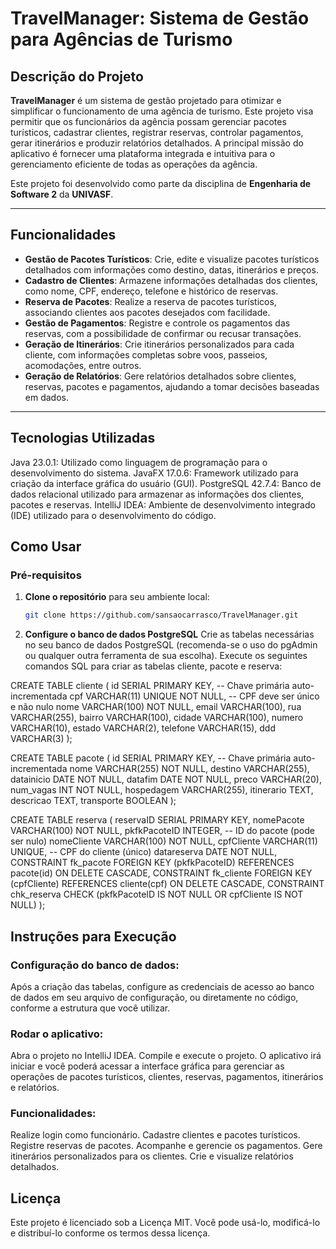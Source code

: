 # TravelManager: Sistema de Gestão para Agências de Turismo

## Descrição do Projeto

**TravelManager** é um sistema de gestão projetado para otimizar e simplificar o funcionamento de uma agência de turismo. Este projeto visa permitir que os funcionários da agência possam gerenciar pacotes turísticos, cadastrar clientes, registrar reservas, controlar pagamentos, gerar itinerários e produzir relatórios detalhados. A principal missão do aplicativo é fornecer uma plataforma integrada e intuitiva para o gerenciamento eficiente de todas as operações da agência.

Este projeto foi desenvolvido como parte da disciplina de **Engenharia de Software 2** da **UNIVASF**.

---

## Funcionalidades

- **Gestão de Pacotes Turísticos**: Crie, edite e visualize pacotes turísticos detalhados com informações como destino, datas, itinerários e preços.
- **Cadastro de Clientes**: Armazene informações detalhadas dos clientes, como nome, CPF, endereço, telefone e histórico de reservas.
- **Reserva de Pacotes**: Realize a reserva de pacotes turísticos, associando clientes aos pacotes desejados com facilidade.
- **Gestão de Pagamentos**: Registre e controle os pagamentos das reservas, com a possibilidade de confirmar ou recusar transações.
- **Geração de Itinerários**: Crie itinerários personalizados para cada cliente, com informações completas sobre voos, passeios, acomodações, entre outros.
- **Geração de Relatórios**: Gere relatórios detalhados sobre clientes, reservas, pacotes e pagamentos, ajudando a tomar decisões baseadas em dados.
  
---
## Tecnologias Utilizadas

Java 23.0.1: Utilizado como linguagem de programação para o desenvolvimento do sistema.
JavaFX 17.0.6: Framework utilizado para criação da interface gráfica do usuário (GUI).
PostgreSQL 42.7.4: Banco de dados relacional utilizado para armazenar as informações dos clientes, pacotes e reservas.
IntelliJ IDEA: Ambiente de desenvolvimento integrado (IDE) utilizado para o desenvolvimento do código.

## Como Usar

### Pré-requisitos

1. **Clone o repositório** para seu ambiente local:
   ```bash
   git clone https://github.com/sansaocarrasco/TravelManager.git
2. **Configure o banco de dados PostgreSQL**
Crie as tabelas necessárias no seu banco de dados PostgreSQL (recomenda-se o uso do pgAdmin ou qualquer outra ferramenta de sua escolha).
Execute os seguintes comandos SQL para criar as tabelas cliente, pacote e reserva:

CREATE TABLE cliente (
    id SERIAL PRIMARY KEY, -- Chave primária auto-incrementada
    cpf VARCHAR(11) UNIQUE NOT NULL, -- CPF deve ser único e não nulo
    nome VARCHAR(100) NOT NULL,
    email VARCHAR(100),
    rua VARCHAR(255),
    bairro VARCHAR(100),
    cidade VARCHAR(100),
    numero VARCHAR(10),
    estado VARCHAR(2),
    telefone VARCHAR(15),
    ddd VARCHAR(3)
);

CREATE TABLE pacote (
    id SERIAL PRIMARY KEY, -- Chave primária auto-incrementada
    nome VARCHAR(255) NOT NULL,
    destino VARCHAR(255),
    datainicio DATE NOT NULL,
    datafim DATE NOT NULL,
    preco VARCHAR(20),
    num_vagas INT NOT NULL,
    hospedagem VARCHAR(255),
    itinerario TEXT,
    descricao TEXT,
    transporte BOOLEAN
);

CREATE TABLE reserva (
    reservaID SERIAL PRIMARY KEY,
    nomePacote VARCHAR(100) NOT NULL,
    pkfkPacoteID INTEGER,  -- ID do pacote (pode ser nulo)
    nomeCliente VARCHAR(100) NOT NULL,
    cpfCliente VARCHAR(11) UNIQUE,  -- CPF do cliente (único)
    datareserva DATE NOT NULL,
    CONSTRAINT fk_pacote FOREIGN KEY (pkfkPacoteID) REFERENCES pacote(id) ON DELETE CASCADE,
    CONSTRAINT fk_cliente FOREIGN KEY (cpfCliente) REFERENCES cliente(cpf) ON DELETE CASCADE,
    CONSTRAINT chk_reserva CHECK (pkfkPacoteID IS NOT NULL OR cpfCliente IS NOT NULL)
);

## Instruções para Execução
### Configuração do banco de dados:

Após a criação das tabelas, configure as credenciais de acesso ao banco de dados em seu arquivo de configuração, ou diretamente no código, conforme a estrutura que você utilizar.

### Rodar o aplicativo:

Abra o projeto no IntelliJ IDEA.
Compile e execute o projeto.
O aplicativo irá iniciar e você poderá acessar a interface gráfica para gerenciar as operações de pacotes turísticos, clientes, reservas, pagamentos, itinerários e relatórios.

### Funcionalidades:

Realize login como funcionário.
Cadastre clientes e pacotes turísticos.
Registre reservas de pacotes.
Acompanhe e gerencie os pagamentos.
Gere itinerários personalizados para os clientes.
Crie e visualize relatórios detalhados.

## Licença
Este projeto é licenciado sob a Licença MIT. Você pode usá-lo, modificá-lo e distribuí-lo conforme os termos dessa licença.
